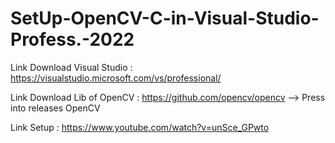 # SetUp-OpenCV-C-in-Visual-Studio-Profess.-2022

Link Download Visual Studio : https://visualstudio.microsoft.com/vs/professional/

Link Download Lib of OpenCV : https://github.com/opencv/opencv --> Press into releases OpenCV

Link Setup : https://www.youtube.com/watch?v=unSce_GPwto
